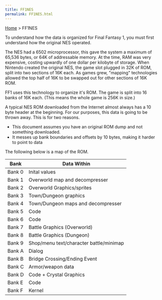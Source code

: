```yaml
---
title: FF1NES
permalink: FF1NES.html
---
```


[Home](Main%20Page.md) > FF1NES

To understand how the data is organized for Final Fantasy 1, you must
first understand how the original NES operated.

The NES had a 6502 microprocessor, this gave the system a maximum of
65,536 bytes, or 64K of addressable memory. At the time, RAM was very
expensive, costing upwardly of one dollar per kilobyte of storage. When
Nintendo created the original NES, the game slot plugged in 32K of ROM,
split into two sections of 16K each. As games grew, "mapping"
technologies allowed the top half of 16K to be swapped out for other
sections of 16K ROM.

FF1 uses this technology to organize it's ROM. The game is split into 16
banks of 16K each. (This means the whole game is 256K in size.)

A typical NES ROM downloaded from the Internet almost always has a 10
byte header at the beginning. For our purposes, this data is going to be
thrown away. This is for two reasons.

-   This document assumes you have an original ROM dump and not
    something downloaded.
-   It messes up bank boundaries and offsets by 10 bytes, making it
    harder to point to data

The following below is a map of the ROM.

| Bank   | Data Within                             |
|--------|-----------------------------------------|
| Bank 0 | Inital values                           |
| Bank 1 | Overworld map and decompresser          |
| Bank 2 | Overworld Graphics/sprites              |
| Bank 3 | Town/Dungeon graphics                   |
| Bank 4 | Town/Dungeon maps and decompresser      |
| Bank 5 | Code                                    |
| Bank 6 | Code                                    |
| Bank 7 | Battle Graphics (Overworld)             |
| Bank 8 | Battle Graphics (Dungeon)               |
| Bank 9 | Shop/menu text/character battle/minimap |
| Bank A | Dialog                                  |
| Bank B | Bridge Crossing/Ending Event            |
| Bank C | Armor/weapon data                       |
| Bank D | Code + Crystal Graphics                 |
| Bank E | Code                                    |
| Bank F | Kernel                                  |
